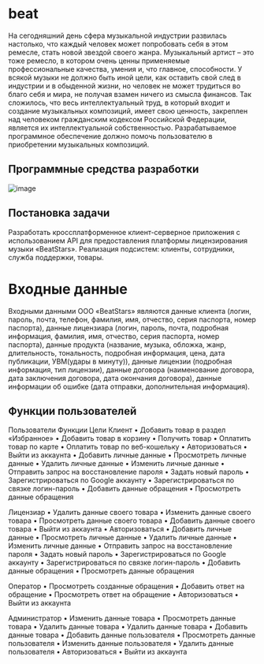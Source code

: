 # beat

На сегодняшний день сфера музыкальной индустрии развилась настолько, что каждый человек может попробовать себя в этом ремесле, стать новой звездой своего жанра. Музыкальный артист – это тоже ремесло, в котором очень ценны применяемые профессиональные качества, умения и, что главное, способности.
У всякой музыки не должно быть иной цели, как оставить свой след в индустрии и в обыденной жизни, но человек не может трудиться во благо себя и мира, не получая взамен ничего из смысла финансов.
Так сложилось, что весь интеллектуальный труд, в который входит и создание музыкальных композиций, имеет свою ценность, закреплен над человеком гражданским кодексом Российской Федерации, является их интеллектуальной собственностью.
Разрабатываемое программное обеспечение должно помочь пользователю в приобретении музыкальных композиций.


## Программные средства разработки

![image](https://user-images.githubusercontent.com/97801275/208636102-2e2cfec3-573f-47ec-8651-11783f8439ac.png)

## Постановка задачи
Разработать кроссплатформенное клиент-серверное приложения с использованием API для предоставления платформы лицензирования музыки «BeatStars». Реализация подсистем: клиенты, сотрудники, служба поддержки, товары.

# Входные данные
Входными данными ООО «BeatStars» являются данные клиента (логин, пароль, почта, телефон, фамилия, имя, отчество, серия паспорта, номер паспорта), данные лицензиара (логин, пароль, почта, подробная информация, фамилия, имя, отчество, серия паспорта, номер паспорта), данные продукта (название, музыка, обложка, жанр, длительность, тональность, подробная информация, цена, дата публикации, УВМ(удары в минуту)), данные лицензии (подробная информация, тип лицензии), данные договора (наименование договора, дата заключения договора, дата окончания договора), данные информации об ошибке (дата отправки, дополнительная информация).

## Функции пользователей
Пользователи	Функции	Цели
Клиент	•	Добавить товар в раздел «Избранное»
•	Добавить товар в корзину
•	Получить товар
•	Оплатить товар по карте
•	Оплатить товар по веб-кошельку
•	Авторизоваться
•	Выйти из аккаунта
•	Добавить личные данные
•	Просмотреть личные данные
•	Удалить личные данные
•	Изменить личные данные
•	Отправить запрос на восстановление пароля
•	Задать новый пароль
•	Зарегистрироваться по Google аккаунту
•	Зарегистрироваться по связке логин-пароль
•	Добавить данные обращения
•	Просмотреть данные обращения


Лицензиар	•	Удалить данные своего товара
•	Изменить данные своего товара
•	Просмотреть данные своего товара
•	Добавить данные своего товара
•	Выйти из аккаунта
•	Авторизоваться
•	Добавить личные данные
•	Просмотреть личные данные
•	Удалить личные данные
•	Изменить личные данные
•	Отправить запрос на восстановление пароля
•	Задать новый пароль
•	Зарегистрироваться по Google аккаунту
•	Зарегистрироваться по связке логин-пароль
•	Добавить данные обращения
•	Просмотреть данные обращения

Оператор	•	Просмотреть созданные обращения
•	Добавить ответ на обращение
•	Просмотреть ответ на обращение
•	Авторизоваться
•	Выйти из аккаунта

Администратор	•	Изменить данные товара
•	Просмотреть данные товара
•	Удалить данные товара
•	Удалить данные товара
•	Добавить данные товара
•	Добавить данные пользователя
•	Просмотреть данные пользователя
•	Изменить данные пользователя
•	Удалить данные пользователя
•	Авторизоваться
•	Выйти из аккаунта
